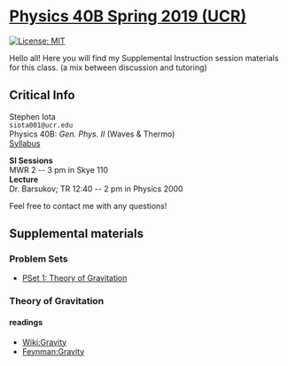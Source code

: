 # [Physics 40B Spring 2019 (UCR)](https://stepheniota.com/physics-40a-w19)

[![License: MIT](https://img.shields.io/badge/License-MIT-yellow.svg)](https://opensource.org/licenses/MIT)

Hello all! Here you will find my Supplemental Instruction session materials for this class. (a mix between discussion and tutoring)

## Critical Info

Stephen Iota<br/>
`siota001@ucr.edu`<br/>
Physics 40B: *Gen. Phys. II* (Waves & Thermo)<br/>
[Syllabus](./syllabus/2019s-p40b-syllabus.pdf)

**SI Sessions**<br/>
MWR 2 -- 3 pm in Skye 110<br/>
**Lecture**<br/>
Dr. Barsukov; TR 12:40 -- 2 pm in Physics 2000

Feel free to contact me with any questions!

## Supplemental materials

### Problem Sets
* [PSet 1: Theory of Gravitation](./problem-sets/P40B_S19_PSet1.pdf)

### Theory of Gravitation

#### readings
* [Wiki:Gravity](https://en.wikipedia.org/wiki/Gravity)
* [Feynman:Gravity](http://www.feynmanlectures.caltech.edu/I_07.html)
